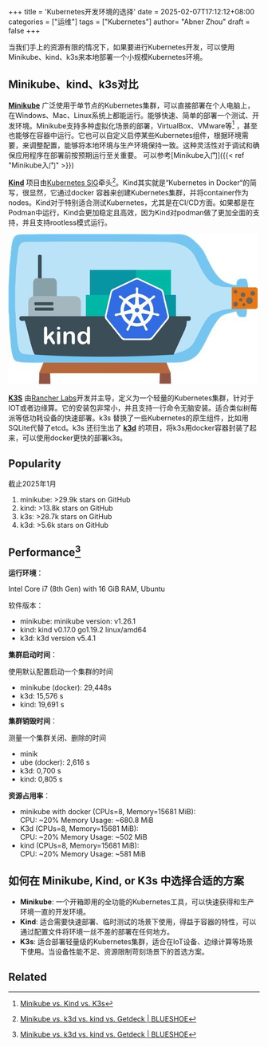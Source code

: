 +++
title = 'Kubernetes开发环境的选择'
date = 2025-02-07T17:12:12+08:00
categories = ["运维"]
tags = ["Kubernetes"]
author=  "Abner Zhou"
draft = false
+++

当我们手上的资源有限的情况下，如果要进行Kubernetes开发，可以使用Minikube、kind、k3s来本地部署一个小规模Kubernetes环境。

## Minikube、kind、k3s对比

**[Minikube](https://minikube.sigs.k8s.io/docs/)** 广泛使用于单节点的Kubernetes集群，可以直接部署在个人电脑上，在Windows、Mac、Linux系统上都能运行。能够快速、简单的部署一个测试、开发环境。Minikube支持多种虚拟化场景的部署，VirtualBox、VMware等[^1] ，甚至也能够在容器中运行。它也可以自定义启停某些Kubernetes组件，根据环境需要，来调整配置，能够将本地环境与生产环境保持一致。这种灵活性对于调试和确保应用程序在部署前按预期运行至关重要。
可以参考[Minikube入门]({{< ref "Minikube入门" >}})

**[Kind](https://kind.sigs.k8s.io/)** 项目由[Kubernetes SIG](https://kind.sigs.k8s.io/)牵头[^2]。Kind其实就是“Kubernetes in Docker“的简写，很显然，它通过docker 容器来创建Kubernetes集群，并将container作为nodes。Kind对于特别适合测试Kubernetes，尤其是在CI/CD方面。如果都是在Podman中运行，Kind会更加稳定且高效，因为Kind对podman做了更加全面的支持，并且支持rootless模式运行。

![kind](https://raw.githubusercontent.com/Abner1zhou/img_static/master/2025/02/6373bfdb2f11af77ee3c19f0faf22109-202502071713013.png)

**[K3S](https://k3s.io/)** 由[Rancher Labs](https://www.rancher.com/)开发并主导，定义为一个轻量的Kubernetes集群，针对于IOT或者边缘算。它的安装包非常小，并且支持一行命令无脑安装。适合类似树莓派等低功耗设备的快速部署。k3s 替换了一些Kubernetes的原生组件，比如用SQLite代替了etcd。k3s 还衍生出了 **[k3d](https://k3d.io/stable/)** 的项目，将k3s用docker容器封装了起来，可以使用docker更快的部署k3s。

## Popularity

截止2025年1月

1. minikube: >29.9k stars on GitHub
2. kind: >13.8k stars on GitHub
3. k3s: >28.7k stars on GitHub
4. k3d: >5.6k stars on GitHub

## Performance[^2]

**运行环境**：

Intel Core i7 (8th Gen) with 16 GiB RAM, Ubuntu

软件版本：

- minikube: minikube version: v1.26.1
- kind: kind v0.17.0 go1.19.2 linux/amd64
- k3d: k3d version v5.4.1

**集群启动时间**：

使用默认配置启动一个集群的时间

- minikube (docker): 29,448s
- k3d: 15,576 s
- kind: 19,691 s

**集群销毁时间**：

测量一个集群关闭、删除的时间

- minik
- ube (docker): 2,616 s
- k3d: 0,700 s
- kind: 0,805 s

**资源占用率**：

- minikube with docker (CPUs=8, Memory=15681 MiB):  
    CPU: ~20% Memory Usage: ~680.8 MiB
- K3d (CPUs=8, Memory=15681 MiB):  
    CPU: ~20% Memory Usage: ~502 MiB
- kind (CPUs=8, Memory=15681 MiB):  
    CPU: ~20% Memory Usage: ~581 MiB

## 如何在 Minikube, Kind, or K3s 中选择合适的方案

- **Minikube**: 一个开箱即用的全功能的Kubernetes工具，可以快速获得和生产环境一直的开发环境。
- **Kind**: 适合需要快速部署、临时测试的场景下使用，得益于容器的特性，可以通过配置文件将环境一丝不差的部署在任何地方。
- **K3s**: 适合部署轻量级的Kubernetes集群，适合在IoT设备、边缘计算等场景下使用。当设备性能不足、资源限制苛刻场景下的首选方案。

## Related

[^1]: [Minikube vs. Kind vs. K3s](https://www.devzero.io/blog/minikube-vs-kind-vs-k3s)

[^2]: [Minikube vs. k3d vs. kind vs. Getdeck | BLUESHOE](https://www.blueshoe.io/blog/minikube-vs-k3d-vs-kind-vs-getdeck-beiboot/)


